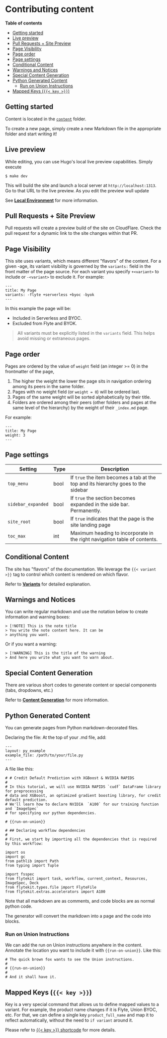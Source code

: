 <!-- omit from toc -->
# Contributing content

**Table of contents**
- [Getting started](#getting-started)
- [Live preview](#live-preview)
- [Pull Requests + Site Preview](#pull-requests--site-preview)
- [Page Visibility](#page-visibility)
- [Page order](#page-order)
- [Page settings](#page-settings)
- [Conditional Content](#conditional-content)
- [Warnings and Notices](#warnings-and-notices)
- [Special Content Generation](#special-content-generation)
- [Python Generated Content](#python-generated-content)
  - [Run on Union Instructions](#run-on-union-instructions)
- [Mapped Keys (`{{< key >}}`)](#mapped-keys--key-)


## Getting started

Content is located in the [`content`](content/) folder.

To create a new page, simply create a new Markdown file in the appropriate folder and start writing it!


## Live preview

While editing, you can use Hugo's local live preview capabilities.
Simply execute

```
$ make dev
```

This will build the site and launch a local server at `http://localhost:1313`.
Go to that URL to the live preview.
As you edit the preview wull update

See [**Local Environment**](DEVELOPER.md) for more information.


## Pull Requests + Site Preview

Pull requests will create a preview build of the site on CloudFlare.
Check the pull request for a dynamic link to the site changes within that PR.


## Page Visibility

This site uses variants, which means different "flavors" of the content.
For a given -age, its variant visibility is governed by the `variants:` field in the front matter of the page source.
For each variant you specify `+<variant>` to include or `-<variant>` to exclude it.
For example:

    ---
    title: My Page
    variants: -flyte +serverless +byoc -byok
    ---

In this example the page will be:

* Included in Serverless and BYOC.
* Excluded from Flyte and BYOK.

> All variants must be explicitly listed in the `variants` field.
> This helps avoid missing or extraneous pages.

## Page order

Pages are ordered by the value of `weight` field (an integer >= 0) in the frontmatter of the page,

1. The higher the weight the lower the page sits in navigation ordering among its peers in the same folder.
2. Pages with no weight field (or `weight = 0`) will be ordered last.
3. Pages of the same weight will be sorted alphabetically by their title.
4. Folders are ordered among their peers (other folders and pages at the same level of the hierarchy) by the weight of their `_index.md` page.

For example:

    ---
    title: My Page
    weight: 3
    ---

## Page settings

| Setting            | Type | Description                                                                       |
| ------------------ | ---- | --------------------------------------------------------------------------------- |
| `top_menu`         | bool | If `true` the item becomes a tab at the top and its hierarchy goes to the sidebar |
| `sidebar_expanded` | bool | If `true` the section becomes expanded in the side bar. Permanently.              |
| `site_root`        | bool | If `true` indicates that the page is the site landing page                        |
| `toc_max`          | int  | Maximum heading to incorporate in the right navigation table of contents.         |

## Conditional Content

The site has "flavors" of the documentation. We leverage the `{{< variant >}}` tag to control
which content is rendered on which flavor.

Refer to [**Variants**](SHORTCODES.md#variants) for detailed explanation.

## Warnings and Notices

You can write regular markdown and use the notation below to create information and warning boxes:

    > [!NOTE] This is the note title
    > You write the note content here. It can be
    > anything you want.

Or if you want a warning:

    > [!WARNING] This is the title of the warning
    > And here you write what you want to warn about.

## Special Content Generation

There are various short codes to generate content or special components (tabs, dropdowns, etc.)

Refer to [**Content Generation**](SHORTCODES.md) for more information.

## Python Generated Content

You can generate pages from Python markdown-decorated files.

Declaring the file: At the top of your .md file, add:

    ---
    layout: py_example
    example_file: /path/to/your/file.py
    ---

A file like this:

    # # Credit Default Prediction with XGBoost & NVIDIA RAPIDS
    #
    # In this tutorial, we will use NVIDIA RAPIDS `cudf` DataFrame library for preprocessing
    # data and XGBoost, an optimized gradient boosting library, for credit default prediction.
    # We'll learn how to declare NVIDIA  `A100` for our training function and `ImageSpec`
    # for specifying our python dependencies.

    # {{run-on-union}}

    # ## Declaring workflow dependencies
    #
    # First, we start by importing all the dependencies that is required by this workflow:

    import os
    import gc
    from pathlib import Path
    from typing import Tuple

    import fsspec
    from flytekit import task, workflow, current_context, Resources, ImageSpec, Deck
    from flytekit.types.file import FlyteFile
    from flytekit.extras.accelerators import A100

Note that all markdown are as comments, and code blocks are as normal python code.

The generator will convert the markdown into a page and the code into blocks.

### Run on Union Instructions

We can add the run on Union instructions anywhere in the content.
Annotate the location you want to include it with `{{run-on-union}}`. Like this:

    # The quick brown fox wants to see the Union instructions.
    #
    # {{run-on-union}}
    #
    # And it shall have it.

## Mapped Keys (`{{< key >}}`)

Key is a very special command that allows us to define mapped values to a variant.
For example, the product name changes if it is Flyte, Union BYOC, etc. For that,
we can define a single key `product_full_name` and map it to reflect automatically,
without the need to `if variant` around it.

Please refer to [{{< key >}} shortcode](SHORTCODES.md#-key-) for more details.
